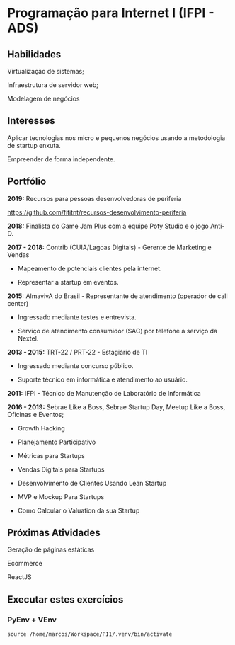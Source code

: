 # Programação para Internet I (IFPI - ADS)

## Habilidades

Virtualização de sistemas;

Infraestrutura de servidor web;

Modelagem de negócios

## Interesses

Aplicar tecnologias nos micro e pequenos negócios usando a metodologia de startup enxuta.

Empreender de forma independente.

## Portfólio

**2019:** Recursos para pessoas desenvolvedoras de periferia

https://github.com/fititnt/recursos-desenvolvimento-periferia

**2018:** Finalista do Game Jam Plus com a equipe Poty Studio e o jogo Anti-D.

**2017 - 2018:** Contrib (CUIA/Lagoas Digitais) - Gerente de Marketing e Vendas

- Mapeamento de potenciais clientes pela internet.

- Representar a startup em eventos.

**2015:** AlmavivA do Brasil - Representante de atendimento (operador de call center)

- Ingressado mediante testes e entrevista.

- Serviço de atendimento consumidor (SAC) por telefone a serviço da Nextel.

**2013 - 2015:** TRT-22 / PRT-22 - Estagiário de TI

- Ingressado mediante concurso público.

- Suporte técnico em informática e atendimento ao usuário.

**2011:** IFPI - Técnico de Manutenção de Laboratório de Informática

**2016 - 2019:** Sebrae Like a Boss, Sebrae Startup Day, Meetup Like a Boss, Oficinas e Eventos;

- Growth Hacking

- Planejamento Participativo

- Métricas para Startups

- Vendas Digitais para Startups

- Desenvolvimento de Clientes Usando Lean Startup

- MVP e Mockup Para Startups

- Como Calcular o Valuation da sua Startup

## Próximas Atividades

Geração de páginas estáticas

Ecommerce

ReactJS

## Executar estes exercícios

### PyEnv + VEnv

`source /home/marcos/Workspace/PI1/.venv/bin/activate`

